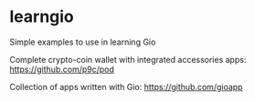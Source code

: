 # learngio
Simple examples to use in learning Gio



Complete crypto-coin wallet with integrated accessories apps:
https://github.com/p9c/pod

Collection of apps written with Gio:
https://github.com/gioapp